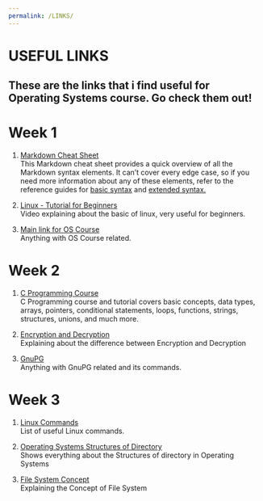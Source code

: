 ```yaml
---
permalink: /LINKS/
---
```


# USEFUL LINKS
These are the links that i find useful for Operating Systems course. Go check them out!
---
# Week 1
1. [Markdown Cheat Sheet](https://www.markdownguide.org/cheat-sheet/)<br>
This Markdown cheat sheet provides a quick overview of all the Markdown syntax elements. It can’t cover every edge case, so if you need more information about any of these elements, refer to the reference guides for [basic syntax](https://www.markdownguide.org/basic-syntax) and [extended syntax.](https://www.markdownguide.org/extended-syntax)

2. [Linux - Tutorial for Beginners](https://www.youtube.com/watch?v=BMGixkvJ-6w)<br>
Video explaining about the basic of linux, very useful for beginners.

3. [Main link for OS Course](https://os.vlsm.org/)<br>
Anything with OS Course related.

# Week 2
1. [C Programming Course](https://www.sololearn.com/learning/1089)<br>
C Programming course and tutorial covers basic concepts, data types, arrays, pointers, conditional statements, loops, functions, strings, structures, unions, and much more.

2. [Encryption and Decryption](https://www.geeksforgeeks.org/difference-between-encryption-and-decryption/)<br>
Explaining about the difference between Encryption and Decryption

3. [GnuPG](https://gnupg.org/documentation/manpage.html)<br>
Anything with GnuPG related and its commands.

# Week 3
1. [Linux Commands](https://www.tutorialspoint.com/unix_commands/index.htm)<br>
List of useful Linux commands.

2. [Operating Systems Structures of Directory](https://tutorialspoint.dev/computer-science/operating-systems/operating-system-structures-of-directory)<br>
Shows everything about the Structures of directory in Operating Systems

3. [File System Concept](https://www.youtube.com/watch?v=mzUyMy7Ihk0)<br>
Explaining the Concept of File System
